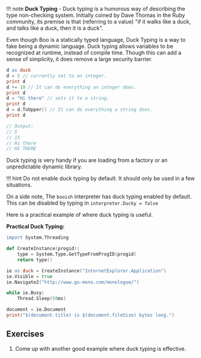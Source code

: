 !!! note
    **Duck Typing** - Duck typing is a humorous way of describing the type non-checking system. Initially coined by Dave Thomas in the Ruby community, its premise is that (referring to a value) "if it walks like a duck, and talks like a duck, then it is a duck".

Even though Boo is a statically typed language, Duck Typing is a way to fake being a dynamic language. Duck typing allows variables to be recognized at runtime, instead of compile time. Though this can add a sense of simplicity, it does remove a large security barrier.

```boo
d as duck
d = 5 // currently set to an integer.
print d
d += 10 // It can do everything an integer does.
print d
d = "Hi there" // sets it to a string.
print d
d = d.ToUpper() // It can do everything a string does.
print d

// Output:
// 5
// 15
// Hi there
// HI THERE
```

Duck typing is very handy if you are loading from a factory or an unpredictable dynamic library.

!!! hint
    Do not enable duck typing by default. It should only be used in a few situations.

On a side note, The `booish` interpreter has duck typing enabled by default. This can be disabled by typing in `interpreter.Ducky = false`

Here is a practical example of where duck typing is useful.

**Practical Duck Typing:**

```boo
import System.Threading

def CreateInstance(progid):
    type = System.Type.GetTypeFromProgID(progid)
    return type()

ie as duck = CreateInstance("InternetExplorer.Application")
ie.Visible = true
ie.Navigate2("http://www.go-mono.com/monologue/")

while ie.Busy:
    Thread.Sleep(50ms)

document = ie.Document
print("$(document.title) is $(document.fileSize) bytes long.")
```


## Exercises

1. Come up with another good example where duck typing is effective.

